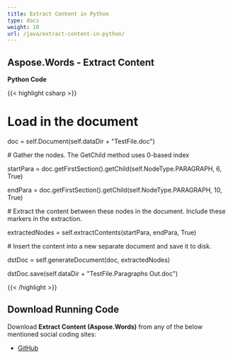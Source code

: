 ```yaml
---
title: Extract Content in Python
type: docs
weight: 10
url: /java/extract-content-in-python/
---
```


## **Aspose.Words - Extract Content**
**Python Code**

{{< highlight csharp >}}

 # Load in the document

doc = self.Document(self.dataDir + "TestFile.doc")

\# Gather the nodes. The GetChild method uses 0-based index

startPara = doc.getFirstSection().getChild(self.NodeType.PARAGRAPH, 6, True)

endPara = doc.getFirstSection().getChild(self.NodeType.PARAGRAPH, 10, True)

\# Extract the content between these nodes in the document. Include these markers in the extraction.

extractedNodes = self.extractContents(startPara, endPara, True)

\# Insert the content into a new separate document and save it to disk.

dstDoc = self.generateDocument(doc, extractedNodes)

dstDoc.save(self.dataDir + "TestFile.Paragraphs Out.doc")

{{< /highlight >}}
## **Download Running Code**
Download **Extract Content (Aspose.Words)** from any of the below mentioned social coding sites:

- [GitHub](https://github.com/aspose-words/Aspose.Words-for-Java/blob/master/Plugins/Aspose_Words_Java_for_Python/tests/programmingwithdocuments/workingwithdocument/extractcontent/ExtractContent.py)
